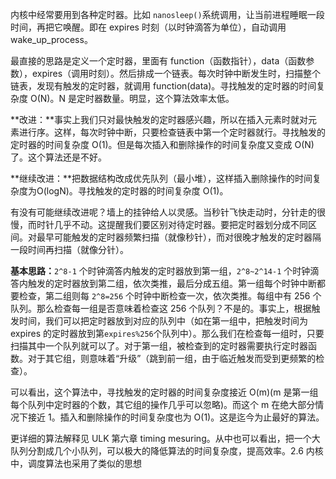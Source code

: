 内核中经常要用到各种定时器。比如 `nanosleep()`系统调用，让当前进程睡眠一段时间，再把它唤醒。即在 expires 时刻（以时钟滴答为单位），自动调用 wake_up_process。

最直接的思路是定义一个定时器，里面有 function（函数指针），data（函数参数），expires（调用时刻）。然后排成一个链表。每次时钟中断发生时，扫描整个链表，发现有触发的定时器，就调用 function(data)。寻找触发的定时器的时间复杂度 O(N)。N 是定时器数量。明显，这个算法效率太低。

**改进：**事实上我们只对最快触发的定时器感兴趣，所以在插入元素时就对元素进行序。这样，每次时钟中断，只要检查链表中第一个定时器就行。寻找触发的定时器的时间复杂度 O(1)。但是每次插入和删除操作的时间复杂度又变成 O(N)了。这个算法还是不好。

**继续改进：**把数据结构改成优先队列（最小堆），这样插入删除操作的时间复杂度为O(logN)。寻找触发的定时器的时间复杂度 O(1)。

有没有可能继续改进呢？墙上的挂钟给人以灵感。当秒针飞快走动时，分针走的很慢，而时针几乎不动。这提醒我们要区别对待定时器。要把定时器划分成不同区间。对最早可能触发的定时器频繁扫描（就像秒针），而对很晚才触发的定时器隔一段时间再扫描（就像分针）。

**基本思路：**`2^8-1` 个时钟滴答内触发的定时器放到第一组，`2^8~2^14-1` 个时钟滴答内触发的定时器放到第二组，依次类推，最后分成五组。第一组每个时钟中断都要检查，第二组则每 `2^8=256` 个时钟中断检查一次，依次类推。每组中有 256 个队列。那么检查每一组是否意味着检查这 256 个队列？不是的。事实上，根据触发时间，我们可以把定时器放到对应的队列中（如在第一组中，把触发时间为 expires 的定时器放到第` expires%256 `个队列中）。那么我们在检查每一组时，只要扫描其中一个队列就可以了。对于第一组，被检查到的定时器需要执行定时器函数。对于其它组，则意味着“升级”（跳到前一组，由于临近触发而受到更频繁的检查）。

可以看出，这个算法中，寻找触发的定时器的时间复杂度接近 O(m)(m 是第一组每个队列中定时器的个数，其它组的操作几乎可以忽略)。而这个 m 在绝大部分情况下接近 1。插入和删除操作的时间复杂度也为 O(1)。这是迄今为止最好的算法。

更详细的算法解释见 ULK 第六章 timing mesuring。从中也可以看出，把一个大队列分割成几个小队列，可以极大的降低算法的时间复杂度，提高效率。2.6 内核中，调度算法也采用了类似的思想


